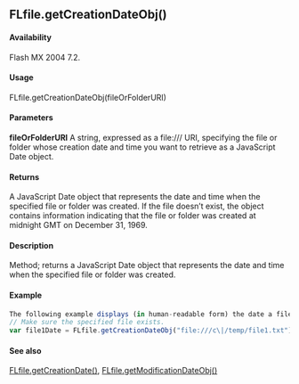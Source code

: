 ## FLfile.getCreationDateObj()

#### Availability

Flash MX 2004 7.2.

#### Usage

FLfile.getCreationDateObj(fileOrFolderURI)

#### Parameters

**fileOrFolderURI** A string, expressed as a file:/// URI, specifying the file or folder whose creation date and time you want to retrieve as a JavaScript Date object.

#### Returns

A JavaScript Date object that represents the date and time when the specified file or folder was created. If the file doesn’t exist, the object contains information indicating that the file or folder was created at midnight GMT on December 31, 1969.

#### Description

Method; returns a JavaScript Date object that represents the date and time when the specified file or folder was created.

#### Example

```javascript
The following example displays (in human-readable form) the date a file was created, in the Output panel:
// Make sure the specified file exists.
var file1Date = FLfile.getCreationDateObj("file:///c\|/temp/file1.txt"); fl.trace(file1Date);

```
#### See also

[FLfile.getCreationDate()](../FLfile_object/FLfile4.md), [FLfile.getModificationDateObj()](../FLfile_object/FLfile7.md)
